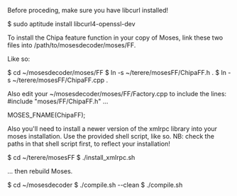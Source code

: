 Before proceding, make sure you have libcurl installed!

  $ sudo aptitude install libcurl4-openssl-dev

To install the Chipa feature function in your copy of Moses, link these two
files into /path/to/mosesdecoder/moses/FF.

Like so:

  $ cd ~/mosesdecoder/moses/FF
  $ ln -s ~/terere/mosesFF/ChipaFF.h .
  $ ln -s ~/terere/mosesFF/ChipaFF.cpp .

Also edit your ~/mosesdecoder/moses/FF/Factory.cpp to include the lines:
  #include "moses/FF/ChipaFF.h"
  ...

  MOSES_FNAME(ChipaFF);


Also you'll need to install a newer version of the xmlrpc library into your
moses installation. Use the provided shell script, like so. NB: check the paths
in that shell script first, to reflect your installation!

  $ cd ~/terere/mosesFF
  $ ./install_xmlrpc.sh


... then rebuild Moses.

  $ cd ~/mosesdecoder
  $ ./compile.sh --clean
  $ ./compile.sh
